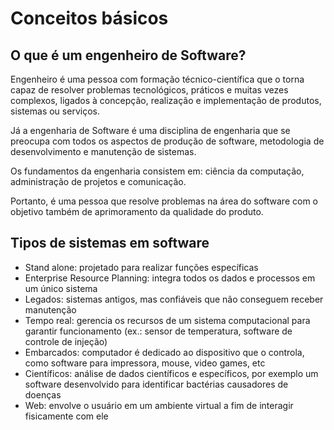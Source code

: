 # Conceitos básicos

## O que é um engenheiro de Software?&#x20;

Engenheiro é uma pessoa com formação técnico-científica que o torna capaz de resolver problemas tecnológicos, práticos e muitas vezes complexos, ligados à concepção, realização e implementação de produtos, sistemas ou serviços.

Já a engenharia de Software é uma disciplina de engenharia que se preocupa com todos os aspectos de produção de software, metodologia de desenvolvimento e manutenção de sistemas.

Os fundamentos da engenharia consistem em: ciência da computação, administração de projetos e comunicação.

Portanto, é uma pessoa que resolve problemas na área do software com o objetivo também de aprimoramento da qualidade do produto.

## Tipos de sistemas em software&#x20;

* Stand alone: projetado para realizar funções específicas&#x20;
* Enterprise Resource Planning: integra todos os dados e processos em um único sistema&#x20;
* Legados: sistemas antigos, mas confiáveis que não conseguem receber manutenção&#x20;
* Tempo real: gerencia os recursos de um sistema computacional para garantir funcionamento (ex.: sensor de temperatura, software de controle de injeção)&#x20;
* Embarcados: computador é dedicado ao dispositivo que o controla, como software para impressora, mouse, video games, etc&#x20;
* Científicos: análise de dados científicos e específicos, por exemplo um software desenvolvido para identificar bactérias causadores de doenças&#x20;
* Web: envolve o usuário em um ambiente virtual a fim de interagir fisicamente com ele&#x20;

